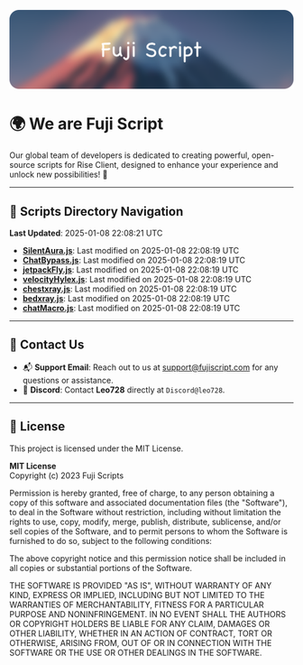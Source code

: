 ![Banner](.github/b.webp)

# 🌍 **We are Fuji Script**

Our global team of developers is dedicated to creating powerful, open-source scripts for Rise Client, designed to enhance your experience and unlock new possibilities! 🌟

---
<!-- SCRIPTS_NAVIGATION_START -->
## 📂 **Scripts Directory Navigation**

**Last Updated**: 2025-01-08 22:08:21 UTC

- **[SilentAura.js](scripts/SilentAura.js)**: Last modified on 2025-01-08 22:08:19 UTC
- **[ChatBypass.js](scripts/ChatBypass.js)**: Last modified on 2025-01-08 22:08:19 UTC
- **[jetpackFly.js](scripts/jetpackFly.js)**: Last modified on 2025-01-08 22:08:19 UTC
- **[velocityHylex.js](scripts/velocityHylex.js)**: Last modified on 2025-01-08 22:08:19 UTC
- **[chestxray.js](scripts/chestxray.js)**: Last modified on 2025-01-08 22:08:19 UTC
- **[bedxray.js](scripts/bedxray.js)**: Last modified on 2025-01-08 22:08:19 UTC
- **[chatMacro.js](scripts/chatMacro.js)**: Last modified on 2025-01-08 22:08:19 UTC

<!-- SCRIPTS_NAVIGATION_END -->

---

## 💬 **Contact Us**  
- 📬 **Support Email**: Reach out to us at [support@fujiscript.com](mailto:support@fujiscript.com) for any questions or assistance.  
- 💬 **Discord**: Contact **Leo728** directly at `Discord@leo728`.

---

## 📜 **License**

This project is licensed under the MIT License.  

**MIT License**  
Copyright (c) 2023 Fuji Scripts  

Permission is hereby granted, free of charge, to any person obtaining a copy of this software and associated documentation files (the "Software"), to deal in the Software without restriction, including without limitation the rights to use, copy, modify, merge, publish, distribute, sublicense, and/or sell copies of the Software, and to permit persons to whom the Software is furnished to do so, subject to the following conditions:  

The above copyright notice and this permission notice shall be included in all copies or substantial portions of the Software.  

THE SOFTWARE IS PROVIDED "AS IS", WITHOUT WARRANTY OF ANY KIND, EXPRESS OR IMPLIED, INCLUDING BUT NOT LIMITED TO THE WARRANTIES OF MERCHANTABILITY, FITNESS FOR A PARTICULAR PURPOSE AND NONINFRINGEMENT. IN NO EVENT SHALL THE AUTHORS OR COPYRIGHT HOLDERS BE LIABLE FOR ANY CLAIM, DAMAGES OR OTHER LIABILITY, WHETHER IN AN ACTION OF CONTRACT, TORT OR OTHERWISE, ARISING FROM, OUT OF OR IN CONNECTION WITH THE SOFTWARE OR THE USE OR OTHER DEALINGS IN THE SOFTWARE.  
